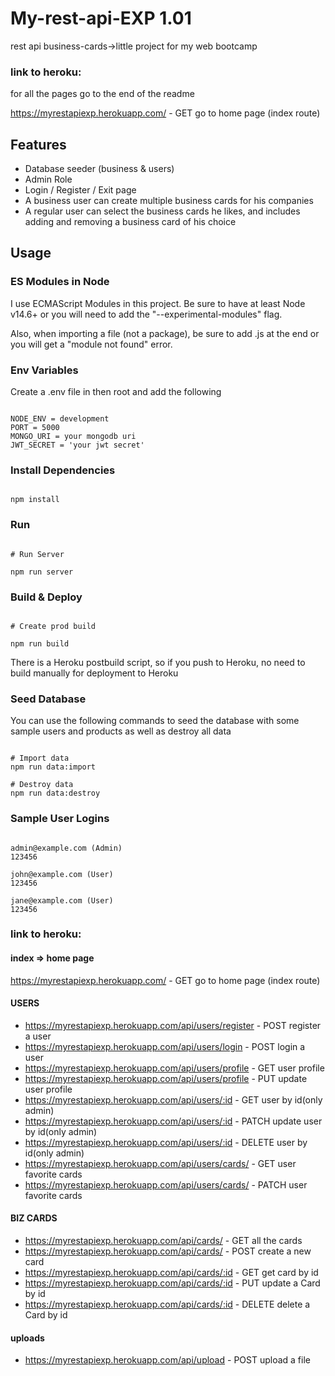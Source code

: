 # My-rest-api-EXP 1.01
 rest api business-cards->little project for my web bootcamp
 
### link to heroku: 
for all the pages go to the end of the readme

https://myrestapiexp.herokuapp.com/ - GET go to home page (index route)


## Features
* Database seeder (business & users)
* Admin Role
* Login / Register / Exit page
* A business user can create multiple business cards for his companies
* A regular user can select the business cards he likes, and includes adding and removing a business card of his choice

## Usage

### ES Modules in Node

I use ECMAScript Modules in this project. Be sure to have at least Node v14.6+ or you will need to add the "--experimental-modules" flag.

Also, when importing a file (not a package), be sure to add .js at the end or you will get a "module not found" error.

### Env Variables

Create a .env file in then root and add the following

```

NODE_ENV = development
PORT = 5000
MONGO_URI = your mongodb uri
JWT_SECRET = 'your jwt secret'

```
### Install Dependencies

```

npm install

```
### Run
```

# Run Server

npm run server

```
### Build & Deploy

```

# Create prod build

npm run build

```

There is a Heroku postbuild script, so if you push to Heroku, no need to build manually for deployment to Heroku

### Seed Database

You can use the following commands to seed the database with some sample users and products as well as destroy all data


```

# Import data
npm run data:import

# Destroy data
npm run data:destroy

```

### Sample User Logins


```

admin@example.com (Admin)
123456

john@example.com (User)
123456

jane@example.com (User)
123456

```

### link to heroku: 

#### index => home page

https://myrestapiexp.herokuapp.com/ - GET go to home page (index route)

#### USERS


* https://myrestapiexp.herokuapp.com/api/users/register - POST register a user
* https://myrestapiexp.herokuapp.com/api/users/login - POST login a user
* https://myrestapiexp.herokuapp.com/api/users/profile - GET  user profile
* https://myrestapiexp.herokuapp.com/api/users/profile - PUT  update user profile
* https://myrestapiexp.herokuapp.com/api/users/:id -  GET  user  by id(only admin)
* https://myrestapiexp.herokuapp.com/api/users/:id - PATCH  update user by id(only admin)
* https://myrestapiexp.herokuapp.com/api/users/:id -  DELETE  user by id(only admin)
* https://myrestapiexp.herokuapp.com/api/users/cards/ - GET user favorite cards
* https://myrestapiexp.herokuapp.com/api/users/cards/ - PATCH user favorite cards

#### BIZ CARDS

* https://myrestapiexp.herokuapp.com/api/cards/ - GET all the cards
* https://myrestapiexp.herokuapp.com/api/cards/ - POST create a new card
* https://myrestapiexp.herokuapp.com/api/cards/:id - GET get card by id
* https://myrestapiexp.herokuapp.com/api/cards/:id - PUT update a Card by id
* https://myrestapiexp.herokuapp.com/api/cards/:id - DELETE delete a Card by id

#### uploads

* https://myrestapiexp.herokuapp.com/api/upload - POST upload a file 
